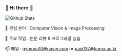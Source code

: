 ### 👋 Hi there 👋

<!--
**gymoon10/gymoon10** is a ✨ _special_ ✨ repository because its `README.md` (this file) appears on your GitHub profile.

Here are some ideas to get you started:

- 🔭 I’m currently working on ...
- 🌱 I’m currently learning ...
- 👯 I’m looking to collaborate on ...
- 🤔 I’m looking for help with ...
- 💬 Ask me about ...
- 📫 How to reach me: gymoon10@naver.com
- 😄 Pronouns: ...
- ⚡ Fun fact: ...
-->
![Github Stats](https://github-readme-stats.vercel.app/api?username=gymoon10&show_icons=true)

🌱 관심 분야 : Computer Vision & Image Processing

🔭 주요 작업 : 논문 리뷰 & 프로그래밍 실습 

📫 메일 : gymoon10@naver.com or pain137@korea.ac.kr


